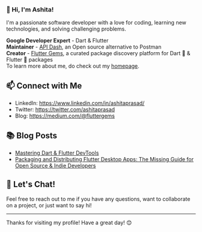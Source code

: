 ### 👋 Hi, I'm Ashita!

I'm a passionate software developer with a love for coding, learning new technologies, and solving challenging problems. 

**Google Developer Expert** - Dart & Flutter  
**Maintainer** - [API Dash](https://apidash.dev), an Open source alternative to Postman  
**Creator** - [Flutter Gems](https://fluttergems.dev), a curated package discovery platform for Dart 🎯 & Flutter 💙 packages  
To learn more about me, do check out my [homepage](https://ashitaprasad.github.io).

## 📫 Connect with Me

- LinkedIn: https://www.linkedin.com/in/ashitaprasad/
- Twitter: https://twitter.com/ashitaprasad
- Blog: https://medium.com/@fluttergems

## 📚 Blog Posts

- [Mastering Dart & Flutter DevTools](https://medium.com/@fluttergems/mastering-dart-flutter-devtools-series-introduction-installation-part-1-of-8-4f703a8cfcc8)
- [Packaging and Distributing Flutter Desktop Apps: The Missing Guide for Open Source & Indie Developers](https://medium.com/@fluttergems/packaging-and-distributing-flutter-desktop-apps-the-missing-guide-part-1-macos-b36438269285)

## 💬 Let's Chat!

Feel free to reach out to me if you have any questions, want to collaborate on a project, or just want to say hi!

---

Thanks for visiting my profile! Have a great day! 😊
